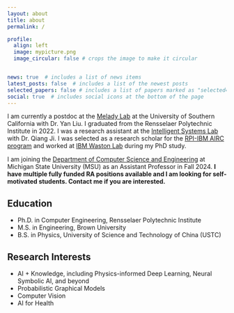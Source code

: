 ```yaml
---
layout: about
title: about
permalink: /

profile:
  align: left
  image: mypicture.png
  image_circular: false # crops the image to make it circular


news: true  # includes a list of news items
latest_posts: false  # includes a list of the newest posts
selected_papers: false # includes a list of papers marked as "selected={true}"
social: true  # includes social icons at the bottom of the page
---
```


I am currently a postdoc at the [Melady Lab](https://melady.usc.edu/) at the University of Southern California with Dr. Yan Liu. I graduated from the Rensselaer Polytechnic Institute in 2022. I was a research assistant at the [Intelligent Systems Lab](https://sites.ecse.rpi.edu/~cvrl/) with Dr. Qiang Ji. I was selected as a research scholar for the [RPI-IBM AIRC program](https://airc.rpi.edu/) and worked at [IBM Waston Lab](https://research.ibm.com/labs/yorktown-heights) during my PhD study.

I am joining the [Department of Computer Science and Engineering](https://engineering.msu.edu/about/departments/cse) at Michigan State University (MSU) as an Assistant Professor in Fall 2024. **I have multiple fully funded RA positions available and I am looking for self-motivated students. Contact me if you are interested.**

## Education
  * Ph.D. in Computer Engineering, Rensselaer Polytechnic Institute
  * M.S. in Engineering, Brown University
  * B.S. in Physics, University of Science and Technology of China (USTC)
   
## Research Interests
  * AI + Knowledge, including Physics-informed Deep Learning, Neural Symbolic AI, and beyond
  * Probabilistic Graphical Models
  * Computer Vision
  * AI for Health


